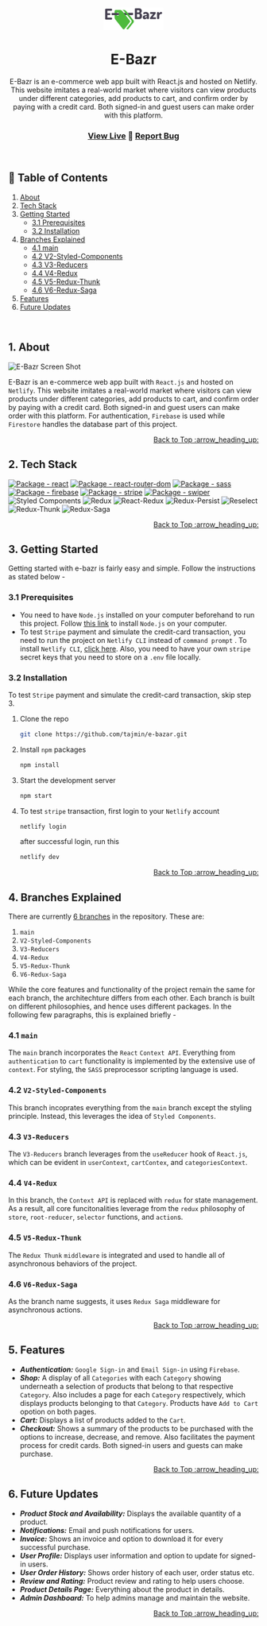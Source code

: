 <a name="readme-top"></a>

<br />
<div align="center">
  <a href="https://github.com/github_username/repo_name">
    <img src="src/images/logo.png" alt="Logo" width="120">
  </a>

  <h1 align="center">E-Bazr</h1>
  
  E-Bazr is an e-commerce web app built with React.js and hosted on Netlify. This website imitates a real-world market where visitors can view products under different categories, add products to cart, and confirm order by paying with a credit card. Both signed-in and guest users can make order with this platform.
  <br />
  
  ### <a href="https://e-bazr.netlify.app/">View Live</a> :large_blue_diamond: <a href="https://github.com/tajmin/e-bazar/issues">Report Bug</a>
  <br />
</div>

## :bookmark_tabs: Table of Contents

  <ol>
    <li>
      <a href="#1-about">About</a>
    </li>
    <li>
      <a href="#2-tech-stack">Tech Stack</a>
    </li>
    <li>
      <a href="#3-getting-started">Getting Started</a>
      <ul>
        <li><a href="#31-prerequisites">3.1 Prerequisites</a></li>
        <li><a href="#32-installation">3.2 Installation</a></li>
      </ul>
    </li>
    <li>
      <a href="#4-branches-explained">Branches Explained</a>
       <ul>
        <li><a href="#41-main">4.1 main</a></li>
        <li><a href="#42-v2-styled-components">4.2 V2-Styled-Components</a></li>
         <li><a href="43-v3-reducers">4.3 V3-Reducers</a></li>
         <li><a href="44-v4-redux">4.4 V4-Redux</a></li>
         <li><a href="45-v5-redux-thunk">4.5 V5-Redux-Thunk</a></li>
         <li><a href="46-v6-redux">4.6 V6-Redux-Saga</a></li>
      </ul>
    </li>
    <li><a href="#5-features">Features</a></li>
    <li><a href="#6-future-updates">Future Updates</a></li>
  </ol>

<br />

## 1. About

![E-Bazr Screen Shot](https://i.ibb.co/QfdC8pR/hero.jpg)

E-Bazr is an e-commerce web app built with `React.js` and hosted on `Netlify`. This website imitates a real-world market where visitors can view products under different categories, add products to cart, and confirm order by paying with a credit card. Both signed-in and guest users can make order with this platform. For authentication, `Firebase` is used while `Firestore` handles the database part of this project.

<p align="right"><a href="#readme-top">Back to Top :arrow_heading_up:</a></p>

## 2. Tech Stack

[![Package - react](https://img.shields.io/github/package-json/dependency-version/tajmin/e-bazar/react?style=for-the-badge&logo=react&logoColor=%2361dafb&color=%23000)](https://www.npmjs.com/package/react)
[![Package - react-router-dom](https://img.shields.io/github/package-json/dependency-version/tajmin/e-bazar/react-router-dom?style=for-the-badge&logo=react-router&logoColor=%23fff&color=%23F44250)](https://www.npmjs.com/package/react-router-dom)
[![Package - sass](https://img.shields.io/github/package-json/dependency-version/tajmin/e-bazar/sass?style=for-the-badge&logo=sass&logoColor=%23bf4080&color=%23bf4080)](https://www.npmjs.com/package/sass)
[![Package - firebase](https://img.shields.io/github/package-json/dependency-version/tajmin/e-bazar/firebase?style=for-the-badge&logo=firebase&logoColor=%23FFCB2E&color=%23FFCB2E)](https://www.npmjs.com/package/firebase)
[![Package - stripe](https://img.shields.io/github/package-json/dependency-version/tajmin/e-bazar/stripe?style=for-the-badge&logo=stripe&logoColor=white&color=%23635bff)](https://www.npmjs.com/package/stripe)
[![Package - swiper](https://img.shields.io/github/package-json/dependency-version/tajmin/e-bazar/swiper?style=for-the-badge&logo=swiper&logoColor=white&color=%23007aff)](https://www.npmjs.com/package/swiper)
![Styled Components](https://img.shields.io/badge/styled--components-%5E5.3.5-%23DB7093?style=for-the-badge&logo=styled-components&logoColor=white)
![Redux](https://img.shields.io/badge/redux-%5E4.2.0-%23593d88?style=for-the-badge&logo=redux&logoColor=white)
![React-Redux](https://img.shields.io/badge/react--redux-%5E8.0.2-%23764abc?style=for-the-badge&logo=redux&logoColor=white)
![Redux-Persist](https://img.shields.io/badge/redux--persist-%5E6.0.0-%23764abc?style=for-the-badge&logo=redux&logoColor=white)
![Reselect](https://img.shields.io/badge/reselect-%5E4.1.6-%23764abc?style=for-the-badge&logo=redux&logoColor=white)
![Redux-Thunk](https://img.shields.io/badge/redux--thunk-%5E2.4.1-%239f80d0?style=for-the-badge&logo=redux&logoColor=white)
![Redux-Saga](https://img.shields.io/badge/redux--saga-%5E1.2.1-%2386d46b?style=for-the-badge&logo=redux-saga&logoColor=white)

<p align="right"><a href="#readme-top">Back to Top :arrow_heading_up:</a></p>

## 3. Getting Started

Getting started with e-bazr is fairly easy and simple. Follow the instructions as stated below -

### 3.1 Prerequisites

- You need to have `Node.js` installed on your computer beforehand to run this project. Follow [this link](https://nodejs.org/en/download/) to install `Node.js` on your computer.
- To test `Stripe` payment and simulate the credit-card transaction, you need to run the project on `Netlify CLI` instead of `command prompt` . To install `Netlify CLI`, [click here](https://docs.netlify.com/cli/get-started/). Also, you need to have your own `stripe` secret keys that you need to store on a `.env` file locally.

### 3.2 Installation

To test `Stripe` payment and simulate the credit-card transaction, skip step 3.

1. Clone the repo

   ```sh
   git clone https://github.com/tajmin/e-bazar.git
   ```

2. Install `npm` packages

   ```sh
   npm install
   ```

3. Start the development server

   ```sh
   npm start
   ```

4. To test `stripe` transaction, first login to your `Netlify` account

   ```sh
   netlify login
   ```

   after successful login, run this

   ```sh
   netlify dev
   ```

<p align="right"><a href="#readme-top">Back to Top :arrow_heading_up:</a></p>
 
## 4. Branches Explained
 
There are currently [6 branches](https://github.com/tajmin/e-bazar/branches) in the repository. These are: <br />
1.  `main` 
2.  `V2-Styled-Components`
3.  `V3-Reducers`
4.  `V4-Redux`
5.  `V5-Redux-Thunk`
6.  `V6-Redux-Saga`

While the core features and functionality of the project remain the same for each branch, the architechture differs from each other. Each branch is built on different philosophies, and hence uses different packages. In the following few paragraphs, this is explained briefly -

### 4.1 `main`

The `main` branch incorporates the `React` `Context API`. Everything from `authentication` to `cart` functionality is implemented by the extensive use of `context`. For styling, the `SASS` preprocessor scripting language is used.

### 4.2 `V2-Styled-Components`

This branch incoprates everything from the `main` branch except the styling principle. Instead, this leverages the idea of `Styled Components`.

### 4.3 `V3-Reducers`

The `V3-Reducers` branch leverages from the `useReducer` hook of `React.js`, which can be evident in `userContext`, `cartContex`, and `categoriesContext`.

### 4.4 `V4-Redux`

In this branch, the `Context API` is replaced with `redux` for state management. As a result, all core funcitonalities leverage from the `redux` philosophy of `store`, `root-reducer`, `selector` functions, and `action`s.

### 4.5 `V5-Redux-Thunk`

The `Redux Thunk` `middleware` is integrated and used to handle all of asynchronous behaviors of the project.

### 4.6 `V6-Redux-Saga`

As the branch name suggests, it uses `Redux Saga` middleware for asynchronous actions.

<p align="right"><a href="#readme-top">Back to Top :arrow_heading_up:</a></p>

## 5. Features

- **_Authentication:_** `Google Sign-in` and `Email Sign-in` using `Firebase`.
- **_Shop:_** A display of all `Categories` with each `Category` showing underneath a selection of products that belong to that respective `Category`. Also includes a page for each `Category` respectively, which displays products belonging to that `Category`. Products have `Add to Cart` opotion on both pages.
- **_Cart:_** Displays a list of products added to the `Cart`.
- **_Checkout:_** Shows a summary of the products to be purchased with the options to increase, decrease, and remove. Also facilitates the payment process for credit cards. Both signed-in users and guests can make purchase.

<p align="right"><a href="#readme-top">Back to Top :arrow_heading_up:</a></p>

## 6. Future Updates

- **_Product Stock and Availability:_** Displays the available quantity of a product.
- **_Notifications:_** Email and push notifications for users.
- **_Invoice:_** Shows an invoice and option to download it for every successful purchase.
- **_User Profile:_** Displays user information and option to update for signed-in users.
- **_User Order History:_** Shows order history of each user, order status etc.
- **_Review and Rating:_** Product review and rating to help users choose.
- **_Product Details Page:_** Everything about the product in details.
- **_Admin Dashboard:_** To help admins manage and maintain the website.

<p align="right"><a href="#readme-top">Back to Top :arrow_heading_up:</a></p>
